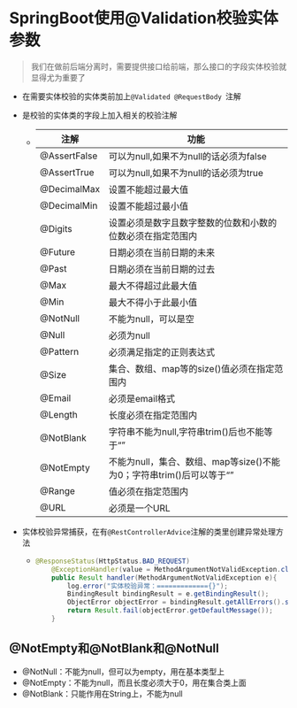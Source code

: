 # SpringBoot使用@Validation校验实体参数

> 我们在做前后端分离时，需要提供接口给前端，那么接口的字段实体校验就显得尤为重要了



+ 在需要实体校验的实体类前加上`@Validated @RequestBody `注解

+ 是校验的实体类的字段上加入相关的校验注解

  + | 注解         | 功能                                                         |
    | ------------ | ------------------------------------------------------------ |
    | @AssertFalse | 可以为null,如果不为null的话必须为false                       |
    | @AssertTrue  | 可以为null,如果不为null的话必须为true                        |
    | @DecimalMax  | 设置不能超过最大值                                           |
    | @DecimalMin  | 设置不能超过最小值                                           |
    | @Digits      | 设置必须是数字且数字整数的位数和小数的位数必须在指定范围内   |
    | @Future      | 日期必须在当前日期的未来                                     |
    | @Past        | 日期必须在当前日期的过去                                     |
    | @Max         | 最大不得超过此最大值                                         |
    | @Min         | 最大不得小于此最小值                                         |
    | @NotNull     | 不能为null，可以是空                                         |
    | @Null        | 必须为null                                                   |
    | @Pattern     | 必须满足指定的正则表达式                                     |
    | @Size        | 集合、数组、map等的size()值必须在指定范围内                  |
    | @Email       | 必须是email格式                                              |
    | @Length      | 长度必须在指定范围内                                         |
    | @NotBlank    | 字符串不能为null,字符串trim()后也不能等于“”                  |
    | @NotEmpty    | 不能为null，集合、数组、map等size()不能为0；字符串trim()后可以等于“” |
    | @Range       | 值必须在指定范围内                                           |
    | @URL         | 必须是一个URL                                                |

+ 实体校验异常捕获，在有`@RestControllerAdvice`注解的类里创建异常处理方法

  + ```java
    @ResponseStatus(HttpStatus.BAD_REQUEST)
        @ExceptionHandler(value = MethodArgumentNotValidException.class)
        public Result handler(MethodArgumentNotValidException e){
            log.error("实体校验异常：============={}");
            BindingResult bindingResult = e.getBindingResult();
            ObjectError objectError = bindingResult.getAllErrors().stream().findFirst().get();
            return Result.fail(objectError.getDefaultMessage());
        }
    ```

## @NotEmpty和@NotBlank和@NotNull

+ @NotNull：不能为null，但可以为empty，用在基本类型上
+ @NotEmpty：不能为null，而且长度必须大于0，用在集合类上面
+ @NotBlank：只能作用在String上，不能为null

